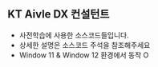 ## KT Aivle DX 컨설턴트 
- 사전학습에 사용한 소스코드들입니다.
- 상세한 설명은 소스코드 주석을 참조해주세요
- Window 11 & Window 12 환경에서 동작 O